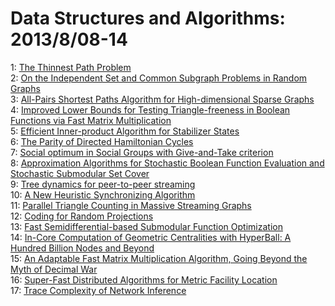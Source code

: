 # Data Structures and Algorithms: 2013/8/08-14  
1: [The Thinnest Path Problem](https://doi.org/10.48550/arXiv.1305.3688)  
2: [On the Independent Set and Common Subgraph Problems in Random Graphs](https://doi.org/10.48550/arXiv.1308.1556)  
3: [All-Pairs Shortest Paths Algorithm for High-dimensional Sparse Graphs](https://doi.org/10.48550/arXiv.1308.1568)  
4: [Improved Lower Bounds for Testing Triangle-freeness in Boolean Functions  via Fast Matrix Multiplication](https://doi.org/10.48550/arXiv.1308.1643)  
5: [Efficient Inner-product Algorithm for Stabilizer States](https://doi.org/10.48550/arXiv.1210.6646)  
6: [The Parity of Directed Hamiltonian Cycles](https://doi.org/10.48550/arXiv.1301.7250)  
7: [Social optimum in Social Groups with Give-and-Take criterion](https://doi.org/10.48550/arXiv.1308.1911)  
8: [Approximation Algorithms for Stochastic Boolean Function Evaluation and  Stochastic Submodular Set Cover](https://doi.org/10.48550/arXiv.1303.0726)  
9: [Tree dynamics for peer-to-peer streaming](https://doi.org/10.48550/arXiv.1308.1971)  
10: [A New Heuristic Synchronizing Algorithm](https://doi.org/10.48550/arXiv.1308.1978)  
11: [Parallel Triangle Counting in Massive Streaming Graphs](https://doi.org/10.48550/arXiv.1308.2166)  
12: [Coding for Random Projections](https://doi.org/10.48550/arXiv.1308.2218)  
13: [Fast Semidifferential-based Submodular Function Optimization](https://doi.org/10.48550/arXiv.1308.1006)  
14: [In-Core Computation of Geometric Centralities with HyperBall: A Hundred  Billion Nodes and Beyond](https://doi.org/10.48550/arXiv.1308.2144)  
15: [An Adaptable Fast Matrix Multiplication Algorithm, Going Beyond the Myth  of Decimal War](https://doi.org/10.48550/arXiv.1308.2400)  
16: [Super-Fast Distributed Algorithms for Metric Facility Location](https://doi.org/10.48550/arXiv.1308.2473)  
17: [Trace Complexity of Network Inference](https://doi.org/10.48550/arXiv.1308.2954)  